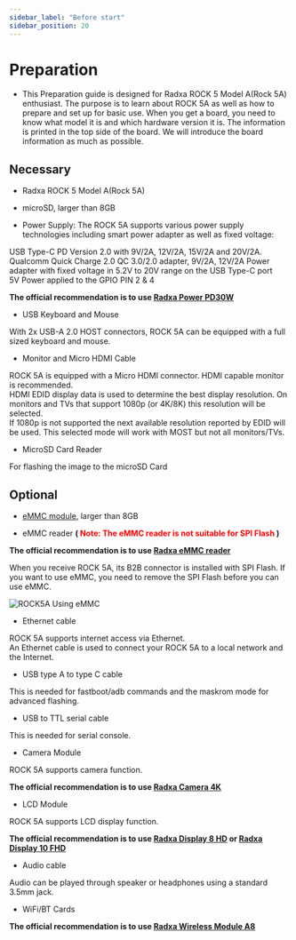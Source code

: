 ```yaml
---
sidebar_label: "Before start"
sidebar_position: 20
---
```


# Preparation

- This Preparation guide is designed for Radxa ROCK 5 Model A(Rock 5A) enthusiast. The purpose is to learn about ROCK 5A as well as how to prepare and set up for basic use. When you get a board, you need to know what model it is and which hardware version it is. The information is printed in the top side of the board. We will introduce the board information as much as possible.

## Necessary

- Radxa ROCK 5 Model A(Rock 5A)

- microSD, larger than 8GB

- Power Supply: The ROCK 5A supports various power supply technologies including smart power adapter as well as fixed voltage:

USB Type-C PD Version 2.0 with 9V/2A, 12V/2A, 15V/2A and 20V/2A.
Qualcomm Quick Charge 2.0 QC 3.0/2.0 adapter, 9V/2A, 12V/2A
Power adapter with fixed voltage in 5.2V to 20V range on the USB Type-C port  
5V Power applied to the GPIO PIN 2 & 4

**The official recommendation is to use [Radxa Power PD30W](../../../accessories/pd_30w)**

- USB Keyboard and Mouse

With 2x USB-A 2.0 HOST connectors, ROCK 5A can be equipped with a full sized keyboard and mouse.

- Monitor and Micro HDMI Cable

ROCK 5A is equipped with a Micro HDMI connector. HDMI capable monitor is recommended.  
HDMI EDID display data is used to determine the best display resolution. On monitors and TVs that support 1080p (or 4K/8K) this resolution will be selected.  
If 1080p is not supported the next available resolution reported by EDID will be used. This selected mode will work with MOST but not all monitors/TVs.

- MicroSD Card Reader

For flashing the image to the microSD Card

## Optional

- [eMMC module](/accessories/emmc_module), larger than 8GB

- eMMC reader **(<font color='red'> Note: The eMMC reader is not suitable for SPI Flash</font> )**

**The official recommendation is to use [Radxa eMMC reader](../../../accessories/emmc_reader)**

When you receive ROCK 5A, its B2B connector is installed with SPI Flash. If you want to use eMMC, you need to remove the SPI Flash before you can use eMMC.

![ROCK5A Using eMMC](/img/rock5a/rock5a-use-emmc.webp)

- Ethernet cable

ROCK 5A supports internet access via Ethernet.  
An Ethernet cable is used to connect your ROCK 5A to a local network and the Internet.

- USB type A to type C cable

This is needed for fastboot/adb commands and the maskrom mode for advanced flashing.

- USB to TTL serial cable

This is needed for serial console.

- Camera Module

ROCK 5A supports camera function.

**The official recommendation is to use [Radxa Camera 4K](../../../accessories/camera_4k)**

- LCD Module

ROCK 5A supports LCD display function.

**The official recommendation is to use [Radxa Display 8 HD](../../../accessories/lcd-8-hd) or [Radxa Display 10 FHD](../../../accessories/lcd-10-fhd)**

- Audio cable

Audio can be played through speaker or headphones using a standard 3.5mm jack.

- WiFi/BT Cards

**The official recommendation is to use [Radxa Wireless Module A8](../../../accessories/wireless-a8)**
